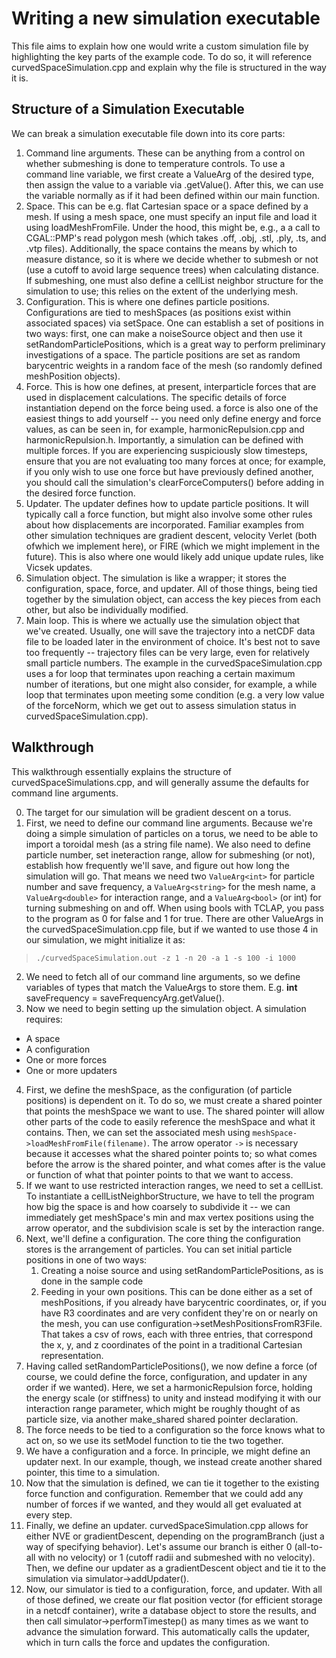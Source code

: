 # Writing a new simulation executable

This file aims to explain how one would write a custom simulation file 
by highlighting the key parts of the example code. To do so, it will reference
curvedSpaceSimulation.cpp and explain why the file is structured in the way 
it is. 

## Structure of a Simulation Executable

We can break a simulation executable file down into its core parts:
1. Command line arguments. These can be anything from a control on whether submeshing is done
   to temperature controls. To use a command line variable, we first create a ValueArg 
   of the desired type, then assign the value to a variable via .getValue(). After this, 
   we can use the variable normally as if it had been defined within our main function. 
2. Space. This can be e.g. flat Cartesian space or a space defined by a mesh. If using a mesh
   space, one must specify an input file and load it using loadMeshFromFile. Under the hood, 
   this might be, e.g., a a call to CGAL::PMP's read polygon mesh (which takes .off, .obj, .stl, .ply, 
   .ts, and .vtp files). Additionally, the space contains the means by which to measure distance,
   so it is where we decide whether to submesh or not (use a cutoff to avoid large sequence trees)
   when calculating distance. If submeshing, one must also define a cellList neighbor structure for
   the simulation to use; this relies on the extent of the underlying mesh. 
3. Configuration. This is where one defines particle positions. Configurations are tied to
   meshSpaces (as positions exist within associated spaces) via setSpace. One can establish a 
   set of positions in two ways: first, one can make a noiseSource object and then use it 
   setRandomParticlePositions, which is a great way to perform preliminary investigations of 
   a space. The particle positions are set as random barycentric weights in a random face of the
   mesh (so randomly defined meshPosition objects).  
4. Force. This is how one defines, at present, interparticle forces that are used in displacement
   calculations. The specific details of force instantiation depend on the force being used. 
   a force is also one of the easiest things to add yourself -- you need only define energy and 
   force values, as can be seen in, for example, harmonicRepulsion.cpp and harmonicRepulsion.h.
   Importantly, a simulation can be defined with multiple forces. If you are experiencing suspiciously
   slow timesteps, ensure that you are not evaluating too many forces at once; for example, if you only wish to use
   one force but have previously defined another, you should call the simulation's
   clearForceComputers() before adding in the desired force function. 
5. Updater. The updater defines how to update particle positions. It will typically call a force function,
   but might also involve some other rules about how displacements are incorporated. Familiar examples 
   from other simulation techniques are gradient descent, velocity Verlet (both ofwhich we implement here),
   or FIRE (which we might implement in the future). This is also where one would likely add unique update
   rules, like Vicsek updates.  
6. Simulation object. The simulation is like a wrapper; it stores the configuration, space, force,
   and updater. All of those things, being tied together by the simulation object, can access 
   the key pieces from each other, but also be individually modified. 
7. Main loop. This is where we actually use the simulation object that we've created. Usually, 
   one will save the trajectory into a netCDF data file to be loaded later in the environment of
   choice. It's best not to save too frequently -- trajectory files can be very large, even for 
   relatively small particle numbers. The example in the curvedSpaceSimulation.cpp uses a for loop 
   that terminates upon reaching a certain maximum number of iterations, but one might also consider,
   for example, a while loop that terminates upon meeting some condition (e.g. a very low value of 
   the forceNorm, which we get out to assess simulation status in curvedSpaceSimulation.cpp). 


## Walkthrough

This walkthrough essentially explains the structure of curvedSpaceSimulations.cpp,
and will generally assume the defaults for command line arguments. 

0. The target for our simulation will be gradient descent on a torus. 
1. First, we need to define our command line arguments. Because we're doing a simple simulation 
   of particles on a torus, we need to be able to import a toroidal mesh (as a string file name).
   We also need to define particle number, set ineteraction range, allow for submeshing (or not), establish how frequently we'll
   save, and figure out how long the simulation will go. That means we need two ```ValueArg<int>``` for particle
   number and save frequency, a ```ValueArg<string>``` for the mesh name, a ```ValueArg<double>``` for interaction range, 
   and a ```ValueArg<bool>``` (or int) for turning submeshing on and off. When using bools with TCLAP, you pass to the
   program as 0 for false and 1 for true. There are other ValueArgs in the curvedSpaceSimulation.cpp file, but if
   we wanted to use those 4 in our simulation, we might initialize it as: 
> ```./curvedSpaceSimulation.out -z 1 -n 20 -a 1 -s 100 -i 1000```
2. We need to fetch all of our command line arguments, so we define variables of types that match the ValueArgs
   to store them. E.g. **int** saveFrequency = saveFrequencyArg.getValue(). 
3. Now we need to begin setting up the simulation object. A simulation requires: 
* A space
* A configuration
* One or more forces
* One or more updaters
4. First, we define the meshSpace, as the configuration (of particle positions) is dependent on it. To do so, 
   we must create a shared pointer that points the meshSpace we want to use. The shared pointer will allow other
   parts of the code to easily reference the meshSpace and what it contains. Then, we can set the associated
   mesh using ```meshSpace->loadMeshFromFile(filename)```. The arrow operator ```->``` is necessary because it 
   accesses what the shared pointer points to; so what comes before the arrow is the shared pointer, and what
   comes after is the value or function of what that pointer points to that we want to access. 
5. If we want to use restricted interaction ranges, we need to set a cellList. To instantiate a cellListNeighborStructure, 
   we have to tell the program how big the space is and how coarsely to subdivide it -- we can immediately get meshSpace's
   min and max vertex positions using the arrow operator, and the subdivision scale is set by the interaction range. 
6. Next, we'll define a configuration. The core thing the configuration stores is the arrangement of particles. You
   can set initial particle positions in one of two ways: 
	1. Creating a noise source and using setRandomParticlePositions, as is done in the sample code
	2. Feeding in your own positions. This can be done either as a set of meshPositions, if you already have 
	   barycentric coordinates, or, if you have R3 coordinates and are very confident they're on or nearly on
	   the mesh, you can use configuration->setMeshPositionsFromR3File. That takes a csv of rows, each with three entries,
	   that correspond the x, y, and z coordinates of the point in a traditional Cartesian representation.  
7. Having called setRandomParticlePositions(), we now define a force (of course, we could define
   the force, configuration, and updater in any order if we wanted). Here, we set a harmonicRepulsion force, 
   holding the energy scale (or stiffness) to unity and instead modifying it with our interaction range parameter, 
   which might be roughly thought of as particle size, via another make_shared shared pointer declaration. 
8. The force needs to be tied to a configuration so the force knows what to act on, so we use its setModel 
   function to tie the two together. 
9. We have a configuration and a force. In principle, we might define an updater next. In our example, though, 
   we instead create another shared pointer, this time to a simulation. 
10. Now that the simulation is defined, we can tie it together to the existing force function and configuration. 
   Remember that we could add any number of forces if we wanted, and they would all get evaluated at every 
   step. 
11. Finally, we define an updater. curvedSpaceSimulation.cpp allows for either NVE or gradientDescent, depending
    on the programBranch (just a way of specifying behavior). Let's assume our branch is either 0 (all-to-all 
    with no velocity) or 1 (cutoff radii and submeshed with no velocity). Then, we define our updater as a 
    gradientDescent object and tie it to the simulation via simulator->addUpdater(). 
12. Now, our simulator is tied to a configuration, force, and updater. With all of those defined, we create 
    our flat position vector (for efficient storage in a netcdf container), write a database object to store
    the results, and then call simulator->performTimestep() as many times as we want to advance the simulation 
    forward. This automatically calls the updater, which in turn calls the force and updates the configuration. 
  
   



